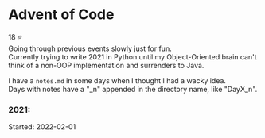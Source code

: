 # Advent of Code

18 :star: \
Going through previous events slowly just for fun.\
Currently trying to write 2021 in Python until my
Object-Oriented brain can't think of a non-OOP implementation
and surrenders to Java.

I have a `notes.md` in some days when I thought I had a wacky idea.\
Days with notes have a "_n" appended in the directory name, like "DayX_n".

### 2021:
Started: 2022-02-01